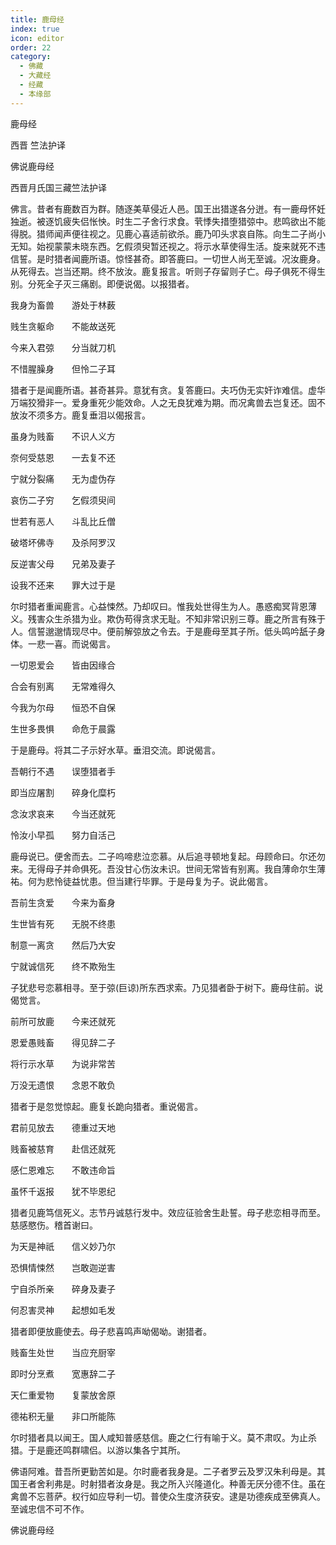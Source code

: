 ```yaml
---
title: 鹿母经
index: true
icon: editor
order: 22
category:
  - 佛藏
  - 大藏经
  - 经藏
  - 本缘部
---
```


  鹿母经  

西晋 竺法护译  

佛说鹿母经  

西晋月氏国三藏竺法护译  

佛言。昔者有鹿数百为群。随逐美草侵近人邑。国王出猎遂各分迸。有一鹿母怀妊独逝。被逐饥疲失侣怅怏。时生二子舍行求食。茕悸失措堕猎弶中。悲鸣欲出不能得脱。猎师闻声便往视之。见鹿心喜适前欲杀。鹿乃叩头求哀自陈。向生二子尚小无知。始视蒙蒙未晓东西。乞假须臾暂还视之。将示水草使得生活。旋来就死不违信誓。是时猎者闻鹿所语。惊怪甚奇。即答鹿曰。一切世人尚无至诚。况汝鹿身。从死得去。岂当还期。终不放汝。鹿复报言。听则子存留则子亡。母子俱死不得生别。分死全子灭三痛剧。即便说偈。以报猎者。  

我身为畜兽　　游处于林薮  

贱生贪躯命　　不能故送死  

今来入君弶　　分当就刀机  

不惜腥臊身　　但怜二子耳  

猎者于是闻鹿所语。甚奇甚异。意犹有贪。复答鹿曰。夫巧伪无实奸诈难信。虚华万端狡猾非一。爱身重死少能效命。人之无良犹难为期。而况禽兽去岂复还。固不放汝不须多方。鹿复垂泪以偈报言。  

虽身为贱畜　　不识人义方  

奈何受慈恩　　一去复不还  

宁就分裂痛　　无为虚伪存  

哀伤二子穷　　乞假须臾间  

世若有恶人　　斗乱比丘僧  

破塔坏佛寺　　及杀阿罗汉  

反逆害父母　　兄弟及妻子  

设我不还来　　罪大过于是  

尔时猎者重闻鹿言。心益悚然。乃却叹曰。惟我处世得生为人。愚惑痴冥背恩薄义。残害众生杀猎为业。欺伪苟得贪求无耻。不知非常识别三尊。鹿之所言有殊于人。信誓邈邈情现尽中。便前解弶放之令去。于是鹿母至其子所。低头鸣吟舐子身体。一悲一喜。而说偈言。  

一切恩爱会　　皆由因缘合  

合会有别离　　无常难得久  

今我为尔母　　恒恐不自保  

生世多畏惧　　命危于晨露  

于是鹿母。将其二子示好水草。垂泪交流。即说偈言。  

吾朝行不遇　　误堕猎者手  

即当应屠割　　碎身化糜朽  

念汝求哀来　　今当还就死  

怜汝小早孤　　努力自活己  

鹿母说已。便舍而去。二子呜啼悲泣恋慕。从后追寻顿地复起。母顾命曰。尔还勿来。无得母子并命俱死。吾没甘心伤汝未识。世间无常皆有别离。我自薄命尔生薄祐。何为悲怜徒益忧患。但当建行毕罪。于是母复为子。说此偈言。  

吾前生贪爱　　今来为畜身  

生世皆有死　　无脱不终患  

制意一离贪　　然后乃大安  

宁就诚信死　　终不欺殆生  

子犹悲号恋慕相寻。至于弶(巨谅)所东西求索。乃见猎者卧于树下。鹿母住前。说偈觉言。  

前所可放鹿　　今来还就死  

恩爱愚贱畜　　得见辞二子  

将行示水草　　为说非常苦  

万没无遗恨　　念恩不敢负  

猎者于是忽觉惊起。鹿复长跪向猎者。重说偈言。  

君前见放去　　德重过天地  

贱畜被慈育　　赴信还就死  

感仁恩难忘　　不敢违命旨  

虽怀千返报　　犹不毕恩纪  

猎者见鹿笃信死义。志节丹诚慈行发中。效应征验舍生赴誓。母子悲恋相寻而至。慈感愍伤。稽首谢曰。  

为天是神祇　　信义妙乃尔  

恐惧情悚然　　岂敢迦逆害  

宁自杀所亲　　碎身及妻子  

何忍害灵神　　起想如毛发  

猎者即便放鹿使去。母子悲喜鸣声呦偈呦。谢猎者。  

贱畜生处世　　当应充厨宰  

即时分烹煮　　宽惠辞二子  

天仁重爱物　　复蒙放舍原  

德祐积无量　　非口所能陈  

尔时猎者具以闻王。国人咸知普感慈信。鹿之仁行有喻于义。莫不肃叹。为止杀猎。于是鹿还鸣群啸侣。以游以集各宁其所。  

佛语阿难。昔吾所更勤苦如是。尔时鹿者我身是。二子者罗云及罗汉朱利母是。其国王者舍利弗是。时射猎者汝身是。我之所入兴隆道化。种善无厌分德不住。虽在禽兽不忘菩萨。权行如应导利一切。普使众生度济获安。逮是功德疾成至佛真人。至诚忠信不可不作。  

佛说鹿母经  
